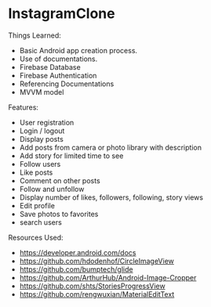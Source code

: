 # InstagramClone

Things Learned:
- Basic Android app creation process. 
- Use of documentations.
- Firebase Database
- Firebase Authentication 
- Referencing Documentations
- MVVM model


Features:
- User registration
- Login / logout
- Display posts
- Add posts from camera or photo library with description
- Add story for limited time to see
- Follow users
- Like posts 
- Comment on other posts
- Follow and unfollow
- Display number of likes, followers, following, story views
- Edit profile
- Save photos to favorites
- search users




Resources Used:
- https://developer.android.com/docs
- https://github.com/hdodenhof/CircleImageView
- https://github.com/bumptech/glide
- https://github.com/ArthurHub/Android-Image-Cropper
- https://github.com/shts/StoriesProgressView
- https://github.com/rengwuxian/MaterialEditText


